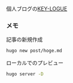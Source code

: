 個人ブログの[KEY-LOGUE](https://key-logue.com)

### メモ

記事の新規作成
```sh
hugo new post/hoge.md
```

ローカルでのプレビュー
```sh
hugo server -D
```
